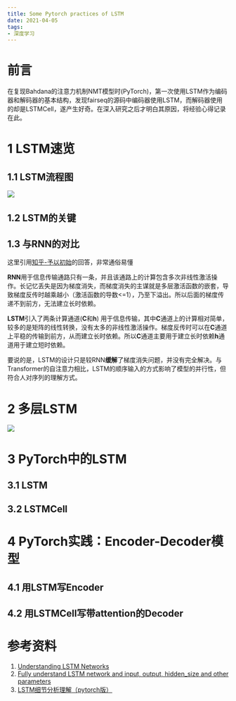 ```yaml
---
title: Some Pytorch practices of LSTM
date: 2021-04-05
tags:
- 深度学习
---
```


# 前言
在复现Bahdana的注意力机制NMT模型时(PyTorch)，第一次使用LSTM作为编码器和解码器的基本结构，发现fairseq的源码中编码器使用LSTM，而解码器使用的却是LSTMCell，遂产生好奇。在深入研究之后才明白其原因，将经验心得记录在此。

# 1 LSTM速览
## 1.1 LSTM流程图
![](https://i.loli.net/2021/04/05/pCeGQALRIy2NVoc.png)

## 1.2 LSTM的关键
## 1.3 与RNN的对比
这里引用[知乎-予以初始](https://www.zhihu.com/question/439243827/answer/1712516368)的回答，非常通俗易懂

**RNN**用于信息传输通路只有一条，并且该通路上的计算包含多次非线性激活操作。长记忆丢失是因为梯度消失，而梯度消失的主谋就是多层激活函数的嵌套，导致梯度反传时越乘越小（激活函数的导数<=1），乃至下溢出。所以后面的梯度传递不到前方，无法建立长时依赖。

**LSTM**引入了两条计算通道(**C**和**h**) 用于信息传输，其中**C**通道上的计算相对简单，较多的是矩阵的线性转换，没有太多的非线性激活操作。梯度反传时可以在**C**通道上平稳的传输到前方，从而建立长时依赖。所以**C**通道主要用于建立长时依赖**h**通道用于建立短时依赖。

要说的是，LSTM的设计只是较RNN**缓解**了梯度消失问题，并没有完全解决。与Transformer的自注意力相比，LSTM的顺序输入的方式影响了模型的并行性，但符合人对序列的理解方式。

# 2 多层LSTM
![](https://i.loli.net/2021/04/05/scw8fu5I27DQjSN.png)

# 3 PyTorch中的LSTM
## 3.1 LSTM

## 3.2 LSTMCell

# 4 PyTorch实践：Encoder-Decoder模型
## 4.1 用LSTM写Encoder
## 4.2 用LSTMCell写带attention的Decoder

# 参考资料
1. [Understanding LSTM Networks](http://colah.github.io/posts/2015-08-Understanding-LSTMs/)
2. [Fully understand LSTM network and input, output, hidden_size and other parameters](https://programmersought.com/article/91264364976/)
3. [LSTM细节分析理解（pytorch版）](https://zhuanlan.zhihu.com/p/79064602)